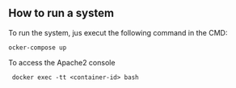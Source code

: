 

## How to run a system

To run the system, jus execut the following command in the CMD:

	ocker-compose up

To access the Apache2 console

	 docker exec -tt <container-id> bash


